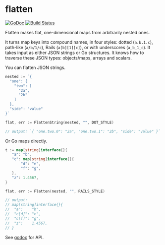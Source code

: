 flatten
=======

[![GoDoc](https://godoc.org/github.com/jeremywohl/flatten?status.png)](https://godoc.org/github.com/jeremywohl/flatten)
[![Build Status](https://travis-ci.org/jeremywohl/flatten.svg?branch=master)](https://travis-ci.org/jeremywohl/flatten)

Flatten makes flat, one-dimensional maps from arbitrarily nested ones.

It turns map keys into compound
names, in four styles: dotted (`a.b.1.c`), path-like (`a/b/1/c`), Rails (`a[b][1][c]`), or with underscores (`a_b_1_c`).  It takes input as either JSON strings or
Go structures.  It knows how to traverse these JSON types: objects/maps, arrays and scalars.

You can flatten JSON strings.

```go
nested := `{
  "one": {
    "two": [
      "2a",
      "2b"
    ]
  },
  "side": "value"
}`

flat, err := FlattenString(nested, "", DOT_STYLE)

// output: `{ "one.two.0": "2a", "one.two.1": "2b", "side": "value" }`
```

Or Go maps directly.

```go
t := map[string]interface{}{
   "a": "b",
   "c": map[string]interface{}{
       "d": "e",
       "f": "g",
   },
   "z": 1.4567,
}

flat, err := Flatten(nested, "", RAILS_STYLE)

// output:
// map[string]interface{}{
//  "a":    "b",
//  "c[d]": "e",
//  "c[f]": "g",
//  "z":    1.4567,
// }
```

See [godoc](https://godoc.org/github.com/jeremywohl/flatten) for API.
